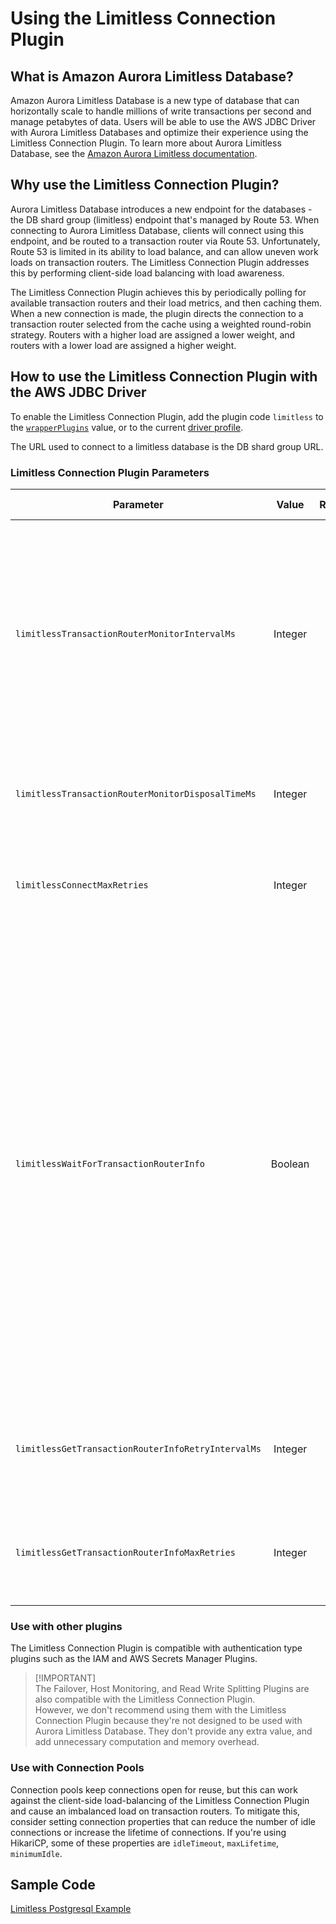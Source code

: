 # Using the Limitless Connection Plugin

## What is Amazon Aurora Limitless Database?

Amazon Aurora Limitless Database is a new type of database that can horizontally scale to handle millions of write transactions per second and manage petabytes of data.
Users will be able to use the AWS JDBC Driver with Aurora Limitless Databases and optimize their experience using the Limitless Connection Plugin. 
To learn more about Aurora Limitless Database, see the [Amazon Aurora Limitless documentation](https://docs.aws.amazon.com/AmazonRDS/latest/AuroraUserGuide/limitless.html).

## Why use the Limitless Connection Plugin?

Aurora Limitless Database introduces a new endpoint for the databases - the DB shard group (limitless) endpoint that's managed by Route 53. 
When connecting to Aurora Limitless Database, clients will connect using this endpoint, and be routed to a transaction router via Route 53.
Unfortunately, Route 53 is limited in its ability to load balance, and can allow uneven work loads on transaction routers.
The Limitless Connection Plugin addresses this by performing client-side load balancing with load awareness. 

The Limitless Connection Plugin achieves this by periodically polling for available transaction routers and their load metrics, and then caching them.
When a new connection is made, the plugin directs the connection to a transaction router selected from the cache using a weighted round-robin strategy.
Routers with a higher load are assigned a lower weight, and routers with a lower load are assigned a higher weight.

## How to use the Limitless Connection Plugin with the AWS JDBC Driver
To enable the Limitless Connection Plugin, add the plugin code `limitless` to the [`wrapperPlugins`](../UsingTheJdbcDriver.md#connection-plugin-manager-parameters) value, or to the current [driver profile](../UsingTheJdbcDriver.md#connection-plugin-manager-parameters).

The URL used to connect to a limitless database is the DB shard group URL.

### Limitless Connection Plugin Parameters
| Parameter                                          |  Value  | Required | Description                                                                                                                                                                                                                                                                                                                                                                                                                                                                | Default Value | Example Value |
|----------------------------------------------------|:-------:|:--------:|:---------------------------------------------------------------------------------------------------------------------------------------------------------------------------------------------------------------------------------------------------------------------------------------------------------------------------------------------------------------------------------------------------------------------------------------------------------------------------|---------------|---------------|
| `limitlessTransactionRouterMonitorIntervalMs`      | Integer |    No    | Interval in milliseconds between polling for load metric metadata of transaction routers. Note that the default value of 15 seconds was chosen to match the expected refresh rate of load metric metadata from the database.                                                                                                                                                                                                                                               | `15000`       | `30000`       |
| `limitlessTransactionRouterMonitorDisposalTimeMs`  | Integer |    No    | Interval in milliseconds for Limitless monitor to be considered inactive and to be disposed.                                                                                                                                                                                                                                                                                                                                                                               | `600000`      | `300000`      |
| `limitlessConnectMaxRetries`                       | Integer |    No    | Max number of connection retries the Limitless Connection Plugin will attempt.                                                                                                                                                                                                                                                                                                                                                                                             | `5`           | `13`          |
| `limitlessWaitForTransactionRouterInfo`            | Boolean |    No    | In scenarios such as application start-up, the cache of available transaction routers may be empty. If the cache is empty and this property is set to `true`, the plugin will synchronously fetch info on available transaction routers and then directly connect to a transaction router. If the cache is empty and this property set to `false`, the plugin will connect using the DB Shard Group endpoint where it will be routed to a transaction router via Route 53. | `true`        | `false`       |
| `limitlessGetTransactionRouterInfoRetryIntervalMs` | Integer |    No    | Interval in millis between retries fetching Limitless Transaction Router information.                                                                                                                                                                                                                                                                                                                                                                                      |               |               |
| `limitlessGetTransactionRouterInfoMaxRetries`      | Integer |    No    | Max number of connection retries fetching Limitless Transaction Router information.                                                                                                                                                                                                                                                                                                                                                                                        |               |               |

### Use with other plugins
The Limitless Connection Plugin is compatible with authentication type plugins such as the IAM and AWS Secrets Manager Plugins.

> [!IMPORTANT]\
> The Failover, Host Monitoring, and Read Write Splitting Plugins are also compatible with the Limitless Connection Plugin.  
However, we don't recommend using them with the Limitless Connection Plugin because they're not designed to be used with Aurora Limitless Database. 
They don't provide any extra value, and add unnecessary computation and memory overhead.

### Use with Connection Pools
Connection pools keep connections open for reuse, but this can work against the client-side load-balancing of the Limitless Connection Plugin and cause an imbalanced load on transaction routers.
To mitigate this, consider setting connection properties that can reduce the number of idle connections or increase the lifetime of connections.
If you're using HikariCP, some of these properties are `idleTimeout`, `maxLifetime`, `minimumIdle`.

## Sample Code
[Limitless Postgresql Example](../../../examples/AWSDriverExample/src/main/java/software/amazon/LimitlessPostgresqlExample.java)
